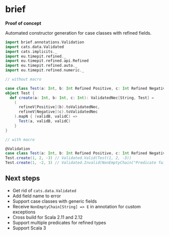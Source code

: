 # brief

**Proof of concept**

Automated constructor generation for case classes with refined fields.

```scala
import brief.annotations.Validation
import cats.data.Validated
import cats.implicits._
import eu.timepit.refined._
import eu.timepit.refined.api.Refined
import eu.timepit.refined.auto._
import eu.timepit.refined.numeric._

// without macro

case class Test(a: Int, b: Int Refined Positive, c: Int Refined Negative)
object Test {
  def create(a: Int, b: Int, c: Int): ValidatedNec[String, Test] =
    (
      refineV[Positive](b).toValidatedNec,
      refineV[Negative](c).toValidatedNec
    ).mapN { (validB, validC) =>
      Test(a, validB, validC)
    }
}

// with macro

@Validation
case class Test(a: Int, b: Int Refined Positive, c: Int Refined Negative)
Test.create(1, 2, -3) // Validated.Valid(Test(1, 2, -3))
Test.create(1, -2, 3) // Validated.Invalid(NonEmptyChain("Predicate failed: (-2 > 0).", "Predicate failed: (3 < 0)."))
```

## Next steps

-   Get rid of `cats.data.Validated`
-   Add field name to error
-   Support case classes with generic fields
-   Receive `NonEmptyChain[String] => E` in annotation for custom exceptions
-   Cross build for Scala 2.11 and 2.12
-   Support multiple predicates for refined types
-   Support Scala 3
